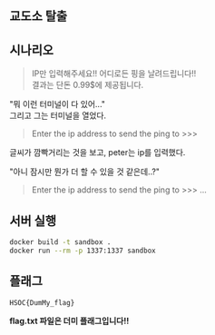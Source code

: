 ## 교도소 탈출

## 시나리오

> IP만 입력해주세요!! 어디로든 핑을 날려드립니다!!  
> 결과는 단돈 0.99$에 제공됩니다.  

"뭐 이런 터미널이 다 있어..."  
그리고 그는 터미널을 열었다.  

> Enter the ip address to send the ping to >>>  

글씨가 깜빡거리는 것을 보고, peter는 ip를 입력했다.  

"아니 잠시만 뭔가 더 할 수 있을 것 같은데..?"  

> Enter the ip address to send the ping to >>> ...

## 서버 실행
```bash
docker build -t sandbox .
docker run --rm -p 1337:1337 sandbox
```

## 플래그
```
HSOC{DumMy_flag}
```
**flag.txt 파일은 더미 플래그입니다!!**